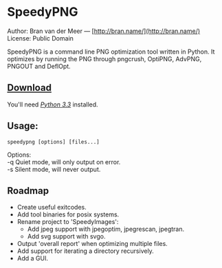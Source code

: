 # SpeedyPNG

Author: Bran van der Meer — [http://bran.name/](http://bran.name/)  
License: Public Domain

SpeedyPNG is a command line PNG optimization tool written in Python. It optimizes by running the PNG through pngcrush, OptiPNG, AdvPNG, PNGOUT and DeflOpt.

## [Download](https://github.com/branneman/SpeedyPNG/archive/master.zip)
You'll need [*Python 3.3*](http://www.python.org/download/) installed.

## Usage:
	speedypng [options] [files...]

Options:  
-q Quiet mode, will only output on error.  
-s Silent mode, will never output.

## Roadmap
 - Create useful exitcodes.
 - Add tool binaries for posix systems.
 - Rename project to 'SpeedyImages':
   - Add jpeg support with jpegoptim, jpegrescan, jpegtran.
   - Add svg support with svgo.
 - Output 'overall report' when optimizing multiple files.
 - Add support for iterating a directory recursively.
 - Add a GUI.

